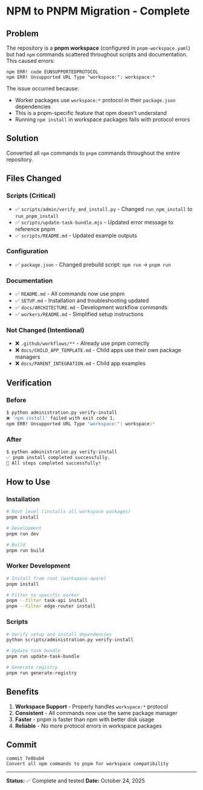# NPM to PNPM Migration - Complete

## Problem
The repository is a **pnpm workspace** (configured in `pnpm-workspace.yaml`) but had `npm` commands scattered throughout scripts and documentation. This caused errors:

```
npm ERR! code EUNSUPPORTEDPROTOCOL
npm ERR! Unsupported URL Type "workspace:": workspace:*
```

The issue occurred because:
- Worker packages use `workspace:*` protocol in their `package.json` dependencies
- This is a pnpm-specific feature that npm doesn't understand
- Running `npm install` in workspace packages fails with protocol errors

## Solution
Converted all `npm` commands to `pnpm` commands throughout the entire repository.

## Files Changed

### Scripts (Critical)
- ✅ `scripts/admin/verify_and_install.py` - Changed `run_npm_install` to `run_pnpm_install`
- ✅ `scripts/update-task-bundle.mjs` - Updated error message to reference pnpm
- ✅ `scripts/README.md` - Updated example outputs

### Configuration
- ✅ `package.json` - Changed prebuild script: `npm run` → `pnpm run`

### Documentation
- ✅ `README.md` - All commands now use pnpm
- ✅ `SETUP.md` - Installation and troubleshooting updated
- ✅ `docs/ARCHITECTURE.md` - Development workflow commands
- ✅ `workers/README.md` - Simplified setup instructions

### Not Changed (Intentional)
- ❌ `.github/workflows/**` - Already use pnpm correctly
- ❌ `docs/CHILD_APP_TEMPLATE.md` - Child apps use their own package managers
- ❌ `docs/PARENT_INTEGRATION.md` - Child app examples

## Verification

### Before
```bash
$ python administration.py verify-install
❌ 'npm install' failed with exit code 1.
npm ERR! Unsupported URL Type "workspace:": workspace:*
```

### After
```bash
$ python administration.py verify-install
✅ pnpm install completed successfully.
🎉 All steps completed successfully!
```

## How to Use

### Installation
```bash
# Root level (installs all workspace packages)
pnpm install

# Development
pnpm run dev

# Build
pnpm run build
```

### Worker Development
```bash
# Install from root (workspace-aware)
pnpm install

# Filter to specific worker
pnpm --filter task-api install
pnpm --filter edge-router install
```

### Scripts
```bash
# Verify setup and install dependencies
python scripts/administration.py verify-install

# Update task bundle
pnpm run update-task-bundle

# Generate registry
pnpm run generate-registry
```

## Benefits

1. **Workspace Support** - Properly handles `workspace:*` protocol
2. **Consistent** - All commands now use the same package manager
3. **Faster** - pnpm is faster than npm with better disk usage
4. **Reliable** - No more protocol errors in workspace packages

## Commit

```
commit 7e8bab4
Convert all npm commands to pnpm for workspace compatibility
```

---

**Status:** ✅ Complete and tested
**Date:** October 24, 2025
